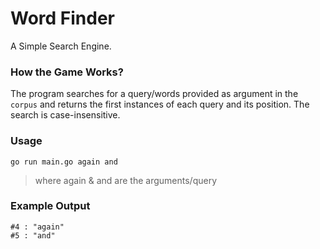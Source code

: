 # Word Finder

A Simple Search Engine.

### How the Game Works?

The program searches for a query/words provided as argument in the `corpus` and returns the first instances of each query and its position. The search is case-insensitive.

### Usage

```
go run main.go again and
```

> where again & and are the arguments/query

### Example Output

```
#4 : "again"
#5 : "and"
```
